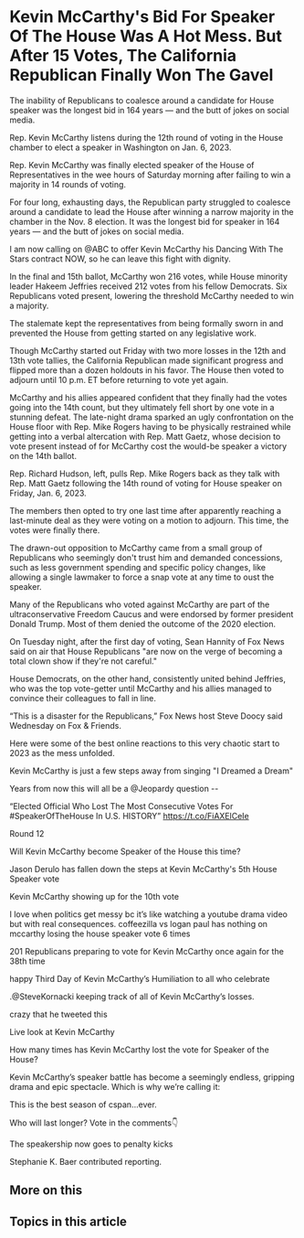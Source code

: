 # Kevin McCarthy's Bid For Speaker Of The House Was A Hot Mess. But After 15 Votes, The California Republican Finally Won The Gavel

The inability of Republicans to coalesce around a candidate for House speaker was the longest bid in 164 years — and the butt of jokes on social media.

Rep. Kevin McCarthy listens during the 12th round of voting in the House chamber to elect a speaker in Washington on Jan. 6, 2023.

Rep. Kevin McCarthy was finally elected speaker of the House of Representatives in the wee hours of Saturday morning after failing to win a majority in 14 rounds of voting.

For four long, exhausting days, the Republican party struggled to coalesce around a candidate to lead the House after winning a narrow majority in the chamber in the Nov. 8 election. It was the longest bid for speaker in 164 years — and the butt of jokes on social media.

I am now calling on @ABC to offer Kevin McCarthy his Dancing With The Stars contract NOW, so he can leave this fight with dignity.

In the final and 15th ballot, McCarthy won 216 votes, while House minority leader Hakeem Jeffries received 212 votes from his fellow Democrats. Six Republicans voted present, lowering the threshold McCarthy needed to win a majority.

The stalemate kept the representatives from being formally sworn in and prevented the House from getting started on any legislative work.

Though McCarthy started out Friday with two more losses in the 12th and 13th vote tallies, the California Republican made significant progress and flipped more than a dozen holdouts in his favor. The House then voted to adjourn until 10 p.m. ET before returning to vote yet again.

McCarthy and his allies appeared confident that they finally had the votes going into the 14th count, but they ultimately fell short by one vote in a stunning defeat. The late-night drama sparked an ugly confrontation on the House floor with Rep. Mike Rogers having to be physically restrained while getting into a verbal altercation with Rep. Matt Gaetz, whose decision to vote present instead of for McCarthy cost the would-be speaker a victory on the 14th ballot.

Rep. Richard Hudson, left, pulls Rep. Mike Rogers back as they talk with Rep. Matt Gaetz following the 14th round of voting for House speaker on Friday, Jan. 6, 2023.

The members then opted to try one last time after apparently reaching a last-minute deal as they were voting on a motion to adjourn. This time, the votes were finally there.

The drawn-out opposition to McCarthy came from a small group of Republicans who seemingly don't trust him and demanded concessions, such as less government spending and specific policy changes, like allowing a single lawmaker to force a snap vote at any time to oust the speaker.

Many of the Republicans who voted against McCarthy are part of the ultraconservative Freedom Caucus and were endorsed by former president Donald Trump. Most of them denied the outcome of the 2020 election.

On Tuesday night, after the first day of voting, Sean Hannity of Fox News said on air that House Republicans "are now on the verge of becoming a total clown show if they're not careful."

House Democrats, on the other hand, consistently united behind Jeffries, who was the top vote-getter until McCarthy and his allies managed to convince their colleagues to fall in line.

“This is a disaster for the Republicans,” Fox News host Steve Doocy said Wednesday on Fox & Friends.

Here were some of the best online reactions to this very chaotic start to 2023 as the mess unfolded.

Kevin McCarthy is just a few steps away from singing "I Dreamed a Dream"

Years from now this will all be a @Jeopardy question --

“Elected Official Who Lost The Most Consecutive Votes For #SpeakerOfTheHouse In U.S. HISTORY” https://t.co/FiAXElCeIe

Round 12

Will Kevin McCarthy become Speaker of the House this time?

Jason Derulo has fallen down the steps at Kevin McCarthy's 5th House Speaker vote

Kevin McCarthy showing up for the 10th vote

I love when politics get messy bc it’s like watching a youtube drama video but with real consequences. coffeezilla vs logan paul has nothing on mccarthy losing the house speaker vote 6 times

201 Republicans preparing to vote for Kevin McCarthy once again for the 38th time

happy Third Day of Kevin McCarthy’s Humiliation to all who celebrate

.@SteveKornacki keeping track of all of Kevin McCarthy’s losses.

crazy that he tweeted this

Live look at Kevin McCarthy

How many times has Kevin McCarthy lost the vote for Speaker of the House?

Kevin McCarthy’s speaker battle has become a seemingly endless, gripping drama and epic spectacle. Which is why we’re calling it:

This is the best season of cspan…ever.

Who will last longer? Vote in the comments👇

The speakership now goes to penalty kicks

Stephanie K. Baer contributed reporting.

## More on this

## Topics in this article

